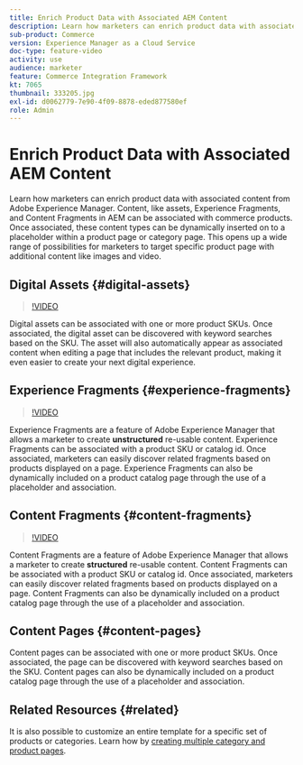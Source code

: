 ```yaml
---
title: Enrich Product Data with Associated AEM Content
description: Learn how marketers can enrich product data with associated content from Adobe Experience Manager, by dynamically adding marketing content to product pages. This opens up a wide range of possibilities for marketers to target specific product pages with additional content such as images and video.
sub-product: Commerce
version: Experience Manager as a Cloud Service
doc-type: feature-video
activity: use
audience: marketer
feature: Commerce Integration Framework
kt: 7065
thumbnail: 333205.jpg
exl-id: d0062779-7e90-4f09-8878-eded877580ef
role: Admin
---
```

# Enrich Product Data with Associated AEM Content

Learn how marketers can enrich product data with associated content from Adobe Experience Manager. Content, like assets, Experience Fragments, and Content Fragments in AEM can be associated with commerce products. Once associated, these content types can be dynamically inserted on to a placeholder within a product page or category page. This opens up a wide range of possibilities for marketers to target specific product page with additional content like images and video.

## Digital Assets {#digital-assets}

>[!VIDEO](https://video.tv.adobe.com/v/339121/?quality=12&learn=on)

Digital assets can be associated with one or more product SKUs. Once associated, the digital asset can be discovered with keyword searches based on the SKU. The asset will also automatically appear as associated content when editing a page that includes the relevant product, making it even easier to create your next digital experience.

## Experience Fragments {#experience-fragments}

>[!VIDEO](https://video.tv.adobe.com/v/333205/?quality=12&learn=on)

Experience Fragments are a feature of Adobe Experience Manager that allows a marketer to create **unstructured** re-usable content. Experience Fragments can be associated with a product SKU or catalog id. Once associated, marketers can easily discover related fragments based on products displayed on a page. Experience Fragments can also be dynamically included on a product catalog page through the use of a placeholder and association.

## Content Fragments {#content-fragments}

>[!VIDEO](https://video.tv.adobe.com/v/339182/?quality=12&learn=on)

Content Fragments are a feature of Adobe Experience Manager that allows a marketer to create **structured** re-usable content. Content Fragments can be associated with a product SKU or catalog id. Once associated, marketers can easily discover related fragments based on products displayed on a page. Content Fragments can also be dynamically included on a product catalog page through the use of a placeholder and association.

## Content Pages {#content-pages}

Content pages can be associated with one or more product SKUs. Once associated, the page can be discovered with keyword searches based on the SKU. Content pages can also be dynamically included on a product catalog page through the use of a placeholder and association.


## Related Resources {#related}

It is also possible to customize an entire template for a specific set of products or categories. Learn how by [creating multiple category and product pages](./multi-template-usage.md).
